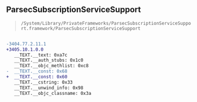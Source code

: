 ## ParsecSubscriptionServiceSupport

> `/System/Library/PrivateFrameworks/ParsecSubscriptionServiceSupport.framework/ParsecSubscriptionServiceSupport`

```diff

-3404.77.2.11.1
+3405.10.1.0.0
   __TEXT.__text: 0xa7c
   __TEXT.__auth_stubs: 0x1c0
   __TEXT.__objc_methlist: 0xc8
-  __TEXT.__const: 0x68
+  __TEXT.__const: 0x60
   __TEXT.__cstring: 0x33
   __TEXT.__unwind_info: 0x98
   __TEXT.__objc_classname: 0x3a

```
